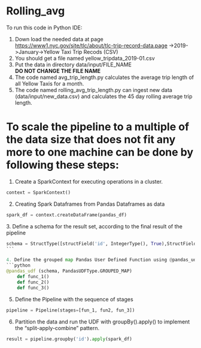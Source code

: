 # Rolling_avg
To run this code in Python IDE: 
1. Down load the needed data at page https://www1.nyc.gov/site/tlc/about/tlc-trip-record-data.page ->2019->January->Yellow Taxi Trip Recods (CSV)
2. You should get a file named yellow_tripdata_2019-01.csv 
3. Put the data in directory data/input/FILE_NAME  
  **DO NOT CHANGE THE FILE NAME**
4. The code named avg_trip_length.py calculates the average trip length of all Yellow Taxis for a month.
5. The code named rolling_avg_trip_length.py can ingest new data (data/input/new_data.csv)
   and calculates the 45 day rolling average trip length.

# To scale the pipeline to a multiple of the data size that does not fit any more to one machine can be done by following these steps:

1. Create a SparkContext for executing operations in a cluster.
```python
context = SparkContext()
```

2. Creating Spark Dataframes from Pandas Dataframes as data
```python
spark_df = context.createDataFrame(pandas_df)  
```

3. Define a schema for the result set, according to the final result of the pipeline 
```python
schema = StructType([structField('id', IntegerType(), True),StructField('pickup_datetime', DateType(), True), StructField('SMA45', DoubleType(), True)]) 
```                      

4. Define the grouped map Pandas User Defined Function using @pandas_udf to annotate the Python functions (eg.get_avg_distance etc)that compose the pipeline
```python
@pandas_udf (schema, PandasUDFType.GROUPED_MAP) 
    def func_1() 
    def func_2() 
    def func_3()
```

5. Define the Pipeline with the sequence of stages
```python
pipeline = Pipeline(stages=[fun_1, fun2, fun_3])
```

6. Partition the data and run the UDF with groupBy().apply() to implement the “split-apply-combine” pattern. 
```Python
result = pipeline.groupby('id').apply(spark_df)
```
